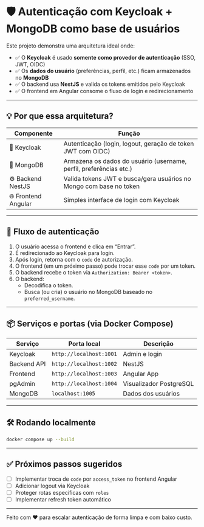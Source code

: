 # 🛡️ Autenticação com Keycloak + MongoDB como base de usuários

Este projeto demonstra uma arquitetura ideal onde:

- ✅ O **Keycloak** é usado **somente como provedor de autenticação** (SSO, JWT, OIDC)
- ✅ Os **dados do usuário** (preferências, perfil, etc.) ficam armazenados no **MongoDB**
- ✅ O backend usa **NestJS** e valida os tokens emitidos pelo Keycloak
- ✅ O frontend em Angular consome o fluxo de login e redirecionamento

---

## 💡 Por que essa arquitetura?

| Componente     | Função                                                                 |
|----------------|------------------------------------------------------------------------|
| 🔐 Keycloak     | Autenticação (login, logout, geração de token JWT com OIDC)           |
| 🧠 MongoDB      | Armazena os dados do usuário (username, perfil, preferências etc.)    |
| ⚙️ Backend NestJS | Valida tokens JWT e busca/gera usuários no Mongo com base no token   |
| 🌐 Frontend Angular | Simples interface de login com Keycloak                             |

---

## 🧪 Fluxo de autenticação

1. O usuário acessa o frontend e clica em “Entrar”.
2. É redirecionado ao Keycloak para login.
3. Após login, retorna com o `code` de autorização.
4. O frontend (em um próximo passo) pode trocar esse `code` por um token.
5. O backend recebe o token via `Authorization: Bearer <token>`.
6. O backend:
   - Decodifica o token.
   - Busca (ou cria) o usuário no MongoDB baseado no `preferred_username`.

---

## 📦 Serviços e portas (via Docker Compose)

| Serviço     | Porta local | Descrição                   |
|-------------|-------------|-----------------------------|
| Keycloak    | `http://localhost:1001` | Admin e login |
| Backend API | `http://localhost:1002` | NestJS         |
| Frontend    | `http://localhost:1003` | Angular App    |
| pgAdmin     | `http://localhost:1004` | Visualizador PostgreSQL |
| MongoDB     | `localhost:1005`         | Dados dos usuários |

---

## 🛠️ Rodando localmente

```bash
docker compose up --build
```

---

## ✅ Próximos passos sugeridos

- [ ] Implementar troca de `code` por `access_token` no frontend Angular
- [ ] Adicionar logout via Keycloak
- [ ] Proteger rotas específicas com `roles`
- [ ] Implementar refresh token automático

---

Feito com ❤️ para escalar autenticação de forma limpa e com baixo custo.